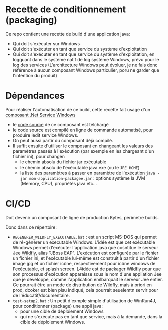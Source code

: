 # Recette de conditionnement (packaging)

Ce repo contient une recette de build d'une application java:
* Qui doit s'exécuter sur Windows
* Qui doit s'exécuter en tant que service du système d'exploitation 
* Qui doit s'exécuter en tant que service du système d'exploitation, en logguant dans le système natif de log système Windows, prévu pour le log des services (L'architecture Windows peut évoluer, je ne fais donc référence à aucun composant Windows particulier, poru ne garder que l'intention du produit)


# Dépendances

Pour réaliser l'automatisation de ce build, cette recette fait usage d'un [composant .Net Service Windows](https://docs.microsoft.com/fr-fr/dotnet/framework/windows-services/walkthrough-creating-a-windows-service-application-in-the-component-designer) 
* le [code source](https://github.com/Jean-Baptiste-Lasselle/java-windows-dot-net-service-packaging) de ce composant est télchargé
* le code source est compilé en ligne de commande automatisé, pour produire ledit service Windows.
* On peut aussi partir du composant déjà compilé.
* Il suffit ensuite d'utiliser le composant en changeant les valeurs des paramètres passés à l'exécution (par exemple en les chargeant d'un fichier ini), pour changer:
  * le chemin absolu du fichier jar exécutable
  * le chemin absolu de l'exécutable java.exe (ou le `JRE_HOME`)
  * la liste des paramètres à passer en paramètre de l'exécution `java -jar mon-application-packagee.jar` : options système la JVM (Memory, CPU), propriétés java etc...
  
# CI/CD

Doit devenir un composant de ligne de production Kytes, périmètre builds.

Donc dans ce répertoire:
* `REGENERER_WILDFLY_EXECUTABLE.bat` : est un script MS-DOS qui permet de ré-générer un executable Windows. L'idée est que cet exécutable Windows permet d'exécuter l'application java que cosntitue le serveur Jee [Wildfly](http://wildfly.org/), alias "JBoss EAP". L'exécution est configurée par le fichier un fichier ini, et l'exécutable lui-même est construit à partir d'un fichier image jpg et un fichier icône,  respectivement pour icône windows de l'exécutable, et splash screen. L4idée est de packager [Wildfly](#) pour que son processus d'exécution apparaisse sous le nom d'une appliation Jee que je développe, comme l'application emlbarquait le serveur Jee entier. Ce pourrait être un mode de distribution de Wildfly, mais à priori en prod, dcoker est bien plsu indiqué, cela pourrait seuelemtn servir pour de l'éducatif/documentaire.
* `test-setup2.bat` : Un petit d'exmple simple d'utilisation de WinRun4J, pour conditionner (package) une appli java:
  * pour une cible de déploiement Windows
  * qui ne s'exécute pas en tant que service, mais à la demande, dans la cible de déploiement Windows.
  
